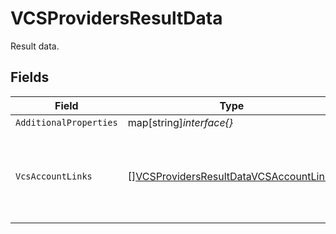 # VCSProvidersResultData

Result data.


## Fields

| Field                                                                                                   | Type                                                                                                    | Required                                                                                                | Description                                                                                             |
| ------------------------------------------------------------------------------------------------------- | ------------------------------------------------------------------------------------------------------- | ------------------------------------------------------------------------------------------------------- | ------------------------------------------------------------------------------------------------------- |
| `AdditionalProperties`                                                                                  | map[string]*interface{}*                                                                                | :heavy_minus_sign:                                                                                      | N/A                                                                                                     |
| `VcsAccountLinks`                                                                                       | [][VCSProvidersResultDataVCSAccountLinks](../../models/shared/vcsprovidersresultdatavcsaccountlinks.md) | :heavy_check_mark:                                                                                      | The version control accounts linked to this Northflank account.                                         |